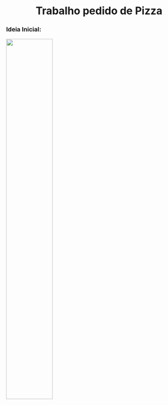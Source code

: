 <h1 align="center">Trabalho pedido de Pizza</h1>
<h3>Ideia Inicial: </h3>
<img align="left" width="50%" src="https://user-images.githubusercontent.com/97906231/157925490-190d0c94-e57e-4b4f-b766-a42bf8c2af82.jpg"/>
